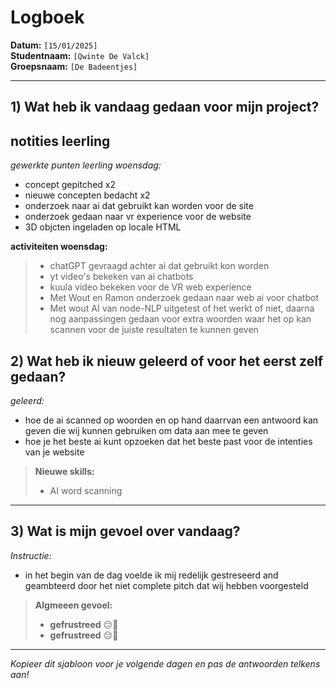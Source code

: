 # Logboek

**Datum:** `[15/01/2025]`  
**Studentnaam:** `[Qwinte De Valck]`  
**Groepsnaam:** `[De Badeentjes]`

---

## 1) Wat heb ik vandaag gedaan voor mijn project?

## notities leerling
*gewerkte punten leerling woensdag:*
- concept gepitched x2
- nieuwe concepten bedacht x2
- onderzoek naar ai dat gebruikt kan worden voor de site
- onderzoek gedaan naar vr experience voor de website
- 3D objcten ingeladen op locale HTML

**activiteiten woensdag:**
> - chatGPT gevraagd achter ai dat gebruikt kon worden
> - yt video's bekeken van ai chatbots
> - kuula video bekeken voor de VR web experience
> - Met Wout en Ramon onderzoek gedaan naar web ai voor chatbot
> - Met wout AI van node-NLP uitgetest of het werkt of niet, daarna nog aanpassingen gedaan voor extra woorden waar het op kan scannen voor de juiste resultaten te kunnen geven



## 2) Wat heb ik nieuw geleerd of voor het eerst zelf gedaan?

*geleerd:*  
- hoe de ai scanned op woorden en op hand daarrvan een antwoord kan geven die wij kunnen gebruiken om data aan mee te geven
- hoe je het beste ai kunt opzoeken dat het beste past voor de intenties van je website


> **Nieuwe skills:**  
> - AI word scanning

---

## 3) Wat is mijn gevoel over vandaag?

*Instructie:*  
- in het begin van de dag voelde ik mij redelijk gestreseerd and geambteerd door het niet complete pitch dat wij hebben voorgesteld


> **Algmeeen gevoel:**  
> - **gefrustreed** 😔🥶
> - **gefrustreed** 😔🥶

---

*Kopieer dit sjabloon voor je volgende dagen en pas de antwoorden telkens aan!*
